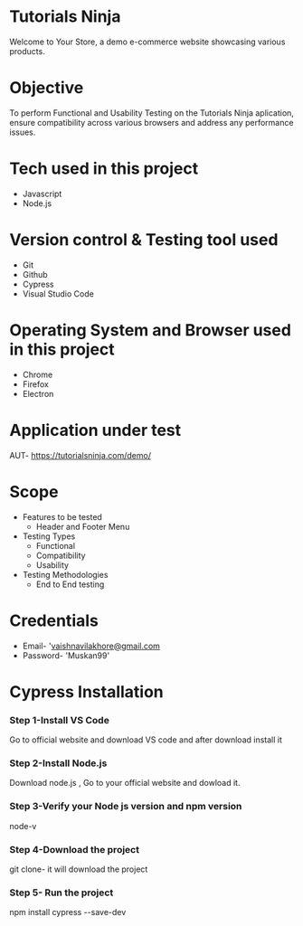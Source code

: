 # Tutorials Ninja
Welcome to Your Store, a demo e-commerce website showcasing various products.
# Objective
To perform Functional and Usability Testing on the Tutorials Ninja aplication, ensure compatibility across various browsers and address any performance issues.
# Tech used in this project
* Javascript
* Node.js
# Version control & Testing tool used
* Git
* Github
* Cypress
* Visual Studio Code
# Operating System and Browser used in this project
* Chrome
* Firefox
* Electron
# Application under test
 AUT- https://tutorialsninja.com/demo/  
 # Scope
 * Features to be tested
   * Header and Footer Menu
 * Testing Types
   * Functional
   * Compatibility
   * Usability
 * Testing Methodologies
   * End to End testing
 # Credentials
 * Email- 'vaishnavilakhore@gmail.com
 * Password- 'Muskan99'
# Cypress Installation 

### Step 1-Install VS Code
Go to official website and download VS code and after download install it
### Step 2-Install Node.js
Download node.js , Go to your official website and dowload it.
### Step 3-Verify your Node js version and npm version
node-v
### Step 4-Download the project
git clone-
it will download the project
### Step 5- Run the project
npm install cypress --save-dev



 
 






